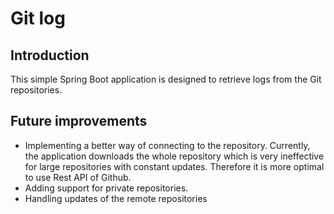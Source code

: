 # Git log

## Introduction
This simple Spring Boot application is designed to retrieve logs from the Git repositories.

## Future improvements

- Implementing a better way of connecting to the repository. Currently, the application downloads the whole repository which is very ineffective for large repositories with constant updates. Therefore it is more optimal to use Rest API of Github.
- Adding support for private repositories.
- Handling updates of the remote repositories
